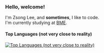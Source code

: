 ### Hello, welcome!

I'm Zsong Lee, and **sometimes**, I like to code.  
I'm currently studying at [BME](http://bme.hu).  

#### Top Languages (not very close to reality)
[![Top Languages (not very close to reality)](https://github-readme-stats.vercel.app/api/top-langs?username=zsongli&hide=html,css&layout=compact)](https://github.com/anuraghazra/github-readme-stats)
